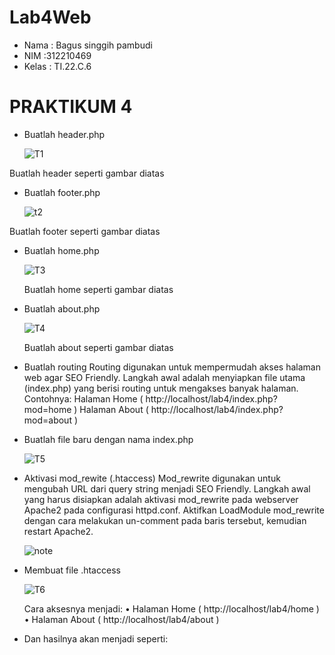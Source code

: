 # Lab4Web

- Nama : Bagus singgih pambudi
- NIM :312210469
- Kelas : TI.22.C.6

# PRAKTIKUM 4

- Buatlah header.php

  ![T1](https://github.com/lianaandiyani/LAB4_PHP_MODULAR/assets/149223890/91c411b1-d49d-49a6-854a-f5da75f422ec)

Buatlah header seperti gambar diatas

- Buatlah footer.php

  ![t2](https://github.com/lianaandiyani/LAB4_PHP_MODULAR/assets/149223890/ca88f42c-2c93-4229-9ed6-f27777174864)

Buatlah footer seperti gambar diatas

- Buatlah home.php

  ![T3](https://github.com/lianaandiyani/LAB4_PHP_MODULAR/assets/149223890/4ea8bca5-85d0-4eb8-9f91-832b98da202f)

  Buatlah home seperti gambar diatas

- Buatlah about.php

  ![T4](https://github.com/lianaandiyani/LAB4_PHP_MODULAR/assets/149223890/3950c381-9065-4665-ad09-2d7167e835f4)

  Buatlah about seperti gambar diatas

- Buatlah routing
  Routing digunakan untuk mempermudah akses halaman web agar SEO Friendly.
  Langkah awal adalah menyiapkan file utama (index.php) yang berisi routing untuk mengakses banyak
  halaman.
  Contohnya:
  Halaman Home ( http://localhost/lab4/index.php?mod=home )
  Halaman About ( http://localhost/lab4/index.php?mod=about )
- Buatlah file baru dengan nama index.php

  ![T5](https://github.com/lianaandiyani/LAB4_PHP_MODULAR/assets/149223890/bbac72d3-435b-43fe-9d29-0c97a0643801)

- Aktivasi mod_rewite (.htaccess)
  Mod_rewrite digunakan untuk mengubah URL dari query string menjadi SEO
  Friendly.
  Langkah awal yang harus disiapkan adalah aktivasi mod_rewrite pada webserver
  Apache2 pada
  configurasi httpd.conf.
  Aktifkan LoadModule mod_rewrite dengan cara melakukan un-comment pada baris tersebut,
  kemudian restart Apache2.

  ![note](https://github.com/lianaandiyani/LAB4_PHP_MODULAR/assets/149223890/a676cbe7-ce20-460c-9f21-caffc380812e)

- Membuat file .htaccess

  ![T6](https://github.com/lianaandiyani/LAB4_PHP_MODULAR/assets/149223890/7f9ddc03-2427-44dd-889a-1719ffcb9e5e)

  Cara aksesnya menjadi:
  • Halaman Home ( http://localhost/lab4/home )
  • Halaman About ( http://localhost/lab4/about )

- Dan hasilnya akan menjadi seperti:
